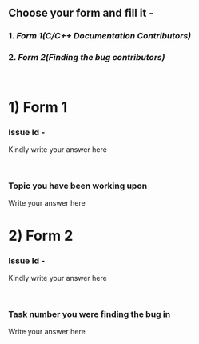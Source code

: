 ## Choose your form and fill it - 
### 1. *Form 1(C/C++ Documentation Contributors)*
### 2. *Form 2(Finding the bug contributors)*

<br>

# 1) Form 1
### Issue Id - 
Kindly write your answer here

<br>

### Topic you have been working upon
Write your answer here

# 2) Form 2
### Issue Id - 
Kindly write your answer here

<br>

### Task number you were finding the bug in
Write your answer here

